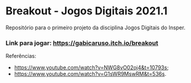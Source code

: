 # Breakout - Jogos Digitais 2021.1

Repositório para o primeiro projeto da disciplina Jogos Digitais do Insper.

### Link para jogar: https://gabicaruso.itch.io/breakout

 
 
 Referências:
  - https://www.youtube.com/watch?v=NWG8vO02oj4&t=10793s;
  - https://www.youtube.com/watch?v=G1sWR9MswRM&t=536s.
